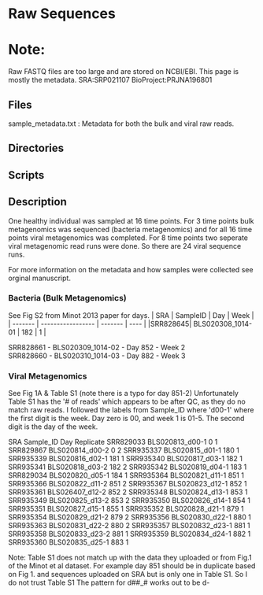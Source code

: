 # Raw Sequences

# Note:
Raw FASTQ files are too large and are stored on NCBI/EBI. This page is mostly the metadata.
SRA:SRP021107
BioProject:PRJNA196801

## Files
sample_metadata.txt : Metadata for both the bulk and viral raw reads.

## Directories

## Scripts

## Description

One healthy individual was sampled at 16 time points. For 3 time points bulk metagenomics was sequenced (bacteria metagenomics) and for all 16 time points viral metagenomics was completed.
For 8 time points two seperate viral metagenomic read runs were done. So there are 24 viral sequence runs.

For more information on the metadata and how samples were collected see orginal manuscript.

### Bacteria (Bulk Metagenomics)
See Fig S2 from Minot 2013 paper for days.
| SRA	  | SampleID	      | Day	| Week |		
| ------- | ----------------- | ------- | ---- |
|SRR828645| BLS020308_1014-01 | 182 	|  1   |

SRR828661 - BLS020309_1014-02 - Day 852 - Week 2  
SRR828660 - BLS020310_1014-03 - Day 882 - Week 3  

### Viral Metagenomics
See Fig 1A & Table S1 (note there is a typo for day 851-2)
Unfortunately Table S1 has the '# of reads' which appears to be after QC, as they do no match raw reads.
I followed the labels from Sample_ID where 'd00-1' where the first digit is the week. Day zero is 00, and week 1 is 01-5.
The second digit is the day of the week.

SRA		Sample_ID	Day	Replicate
SRR829033       BLS020813_d00-1 0       1
SRR829867	BLS020814_d00-2	0	2
SRR935337	BLS020815_d01-1	180	1
SRR935339	BLS020816_d02-1	181	1
SRR935340	BLS020817_d03-1	182	1
SRR935341	BLS020818_d03-2	182	2
SRR935342	BLS020819_d04-1	183	1
SRR829034	BLS020820_d05-1	184	1
SRR935364	BLS020821_d11-1	851	1
SRR935366	BLS020822_d11-2	851	2
SRR935367	BLS020823_d12-1	852	1
SRR935361	BLS026407_d12-2	852	2
SRR935348	BLS020824_d13-1	853	1
SRR935349	BLS020825_d13-2	853	2
SRR935350	BLS020826_d14-1	854	1
SRR935351	BLS020827_d15-1	855	1
SRR935352	BLS020828_d21-1	879	1
SRR935354	BLS020829_d21-2	879	2
SRR935356	BLS020830_d22-1	880	1
SRR935363	BLS020831_d22-2	880	2
SRR935357	BLS020832_d23-1	881	1
SRR935358	BLS020833_d23-2	881	1
SRR935359	BLS020834_d24-1	882	1
SRR935360	BLS020835_d25-1	883	1

Note: Table S1 does not match up with the data they uploaded or from Fig.1 of the Minot et al dataset.
For example day 851 should be in duplicate based on Fig 1. and sequences uploaded on SRA but is only one in Table S1. So I do not trust Table S1
The pattern for d##_# works out to be d<week><day of week>-<replicate>


